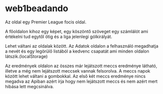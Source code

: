# web1beadando

Az oldal egy Premier League focis oldal.

A főoldalon kihoz egy képet, egy köszöntő szöveget egy számlálót ami értékelni tud egytől ötig és a liga jelenlegi gólkirályát.

Lehet váltani az oldalak között.
Az Adatok oldalon a felhasználó megadhatja a nevét és egy legörülő listából a kedvenc csapatát ami minden oldalon látszik.(localStorage)

Az eredmények oldalon az összes már lejátszott meccs eredménye látható, illetve a még nem lejátszott meccsek vannak felsorolva.
A meccs napok között lehet váltani a gombokkal. Az első két meccs eredménye nincs megadva az Apiban azért írja hogy nem lejátszott meccs és nem azért mert hibása lett megcsinálva.

